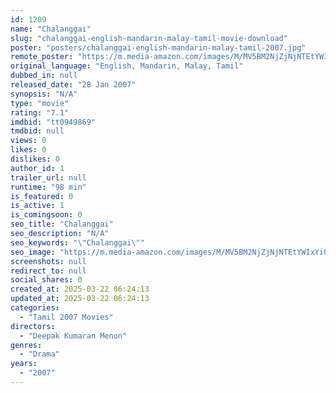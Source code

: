 ```yaml
---
id: 1209
name: "Chalanggai"
slug: "chalanggai-english-mandarin-malay-tamil-movie-download"
poster: "posters/chalanggai-english-mandarin-malay-tamil-2007.jpg"
remote_poster: "https://m.media-amazon.com/images/M/MV5BM2NjZjNjNTEtYWIxYi00YzA3LWJiMzYtYjFhMGJkNTViOTFlXkEyXkFqcGdeQXVyMDM3MzU0Ng@@._V1_SX300.jpg"
original_language: "English, Mandarin, Malay, Tamil"
dubbed_in: null
released_date: "28 Jan 2007"
synopsis: "N/A"
type: "movie"
rating: "7.1"
imdbid: "tt0949869"
tmdbid: null
views: 0
likes: 0
dislikes: 0
author_id: 1
trailer_url: null
runtime: "98 min"
is_featured: 0
is_active: 1
is_comingsoon: 0
seo_title: "Chalanggai"
seo_description: "N/A"
seo_keywords: "\"Chalanggai\""
seo_image: "https://m.media-amazon.com/images/M/MV5BM2NjZjNjNTEtYWIxYi00YzA3LWJiMzYtYjFhMGJkNTViOTFlXkEyXkFqcGdeQXVyMDM3MzU0Ng@@._V1_SX300.jpg"
screenshots: null
redirect_to: null
social_shares: 0
created_at: 2025-03-22 06:24:13
updated_at: 2025-03-22 06:24:13
categories:
  - "Tamil 2007 Movies"
directors:
  - "Deepak Kumaran Menon"
genres:
  - "Drama"
years:
  - "2007"
---
```

